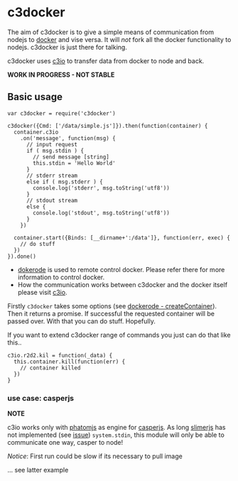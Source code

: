 # c3docker

The aim of c3docker is to give a simple means of communication from nodejs
to [docker](https://github.com/docker/docker/) and vise versa. It will _not_ fork all the
docker functionality to nodejs. c3docker is just there for talking.

c3docker uses [c3io](https://github.com/fentas/c3io) to transfer data from docker to node
and back.

__WORK IN PROGRESS - NOT STABLE__

## Basic usage

```node
var c3docker = require('c3docker')

c3docker({Cmd: ['/data/simple.js']}).then(function(container) {
  container.c3io
    .on('message', function(msg) {
      // input request
      if ( msg.stdin ) {
        // send message [string]
        this.stdin = 'Hello World'
      }
      // stderr stream
      else if ( msg.stderr ) {
        console.log('stderr', msg.toString('utf8'))
      }
      // stdout stream
      else {
        console.log('stdout', msg.toString('utf8'))
      }
    })

  container.start({Binds: [__dirname+':/data']}, function(err, exec) {
    // do stuff
  })
}).done()
```

* [dokerode](https://github.com/apocas/dockerode) is used to remote control docker.
Please refer there for more information to control docker.
* How the communication works between c3docker and the docker itself please visit
[c3io](https://github.com/fentas/c3io).

Firstly `c3docker` takes some options (see [dockerode - createContainer](https://github.com/apocas/dockerode)).
Then it returns a promise. If successful the requested container will be passed over.
With that you can do stuff. Hopefully.

If you want to extend c3docker range of commands you just can do that like this..

```node
c3io.r2d2.kil = function(_data) {
  this.container.kill(function(err) {
    // container killed
  })
}
```

### use case: casperjs

__NOTE__

c3io works only with [phatomjs](http://phantomjs.org/) as engine for [casperjs](http://casperjs.org/).
As long [slimerjs](https://slimerjs.org/) has not implemented (see [issue](https://github.com/laurentj/slimerjs/issues/188))
`system.stdin`, this module will only be able to communicate one way, casper to node!

_Notice_: First run could be slow if its necessary to pull image

... see latter example
